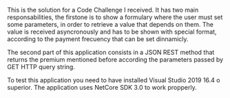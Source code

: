 This is the solution for a Code Challenge I received. It has two main responsabilities, the firstone is to show a formulary where the user must set some parameters, in order to retrieve a value that depends on them. The value is received asyncronously and has to be shown with special format, according to the payment frecuency that can be  set dinnamicly.

The second part of this application consists in a JSON REST method that returns the premium mentioned before according the parameters passed by GET HTTP query string.

To test this application you need to have installed Visual Studio 2019 16.4 o superior. The application uses NetCore SDK 3.0 to work propperly.

